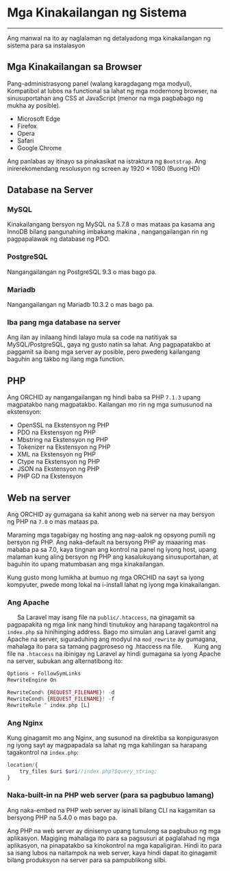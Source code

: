 # Mga Kinakailangan ng Sistema
----------

Ang manwal na ito ay naglalaman ng detalyadong mga kinakailangan ng sistema para sa instalasyon


## Mga Kinakailangan sa Browser

Pang-administrasyong panel (walang karagdagang mga modyul),
Kompatibol at lubos na functional sa lahat ng mga modernong browser,
na sinusuportahan ang CSS at JavaScript (menor na mga pagbabago ng mukha ay posible).

- Microsoft Edge
- Firefox
- Opera
- Safari
- Google Chrome

Ang panlabas ay itinayo sa pinakasikat na istraktura ng `Bootstrap`. Ang inirerekomendang resolusyon ng screen ay 1920 × 1080 (Buong HD)


## Database na Server

### MySQL

Kinakailangang bersyon ng MySQL na 5.7.8 o mas mataas pa kasama ang InnoDB bilang pangunahing imbakang makina
, nangangailangan rin ng pagpapalawak ng database ng PDO.

### PostgreSQL
Nangangailangan ng PostgreSQL 9.3 o mas bago pa.


### Mariadb
Nangangailangan ng Mariadb 10.3.2 o mas bago pa.

### Iba pang mga database na server
Ang ilan ay inilaang hindi lalayo mula sa code na natitiyak sa MySQL/PostgreSQL,
gaya ng gusto natin sa lahat. Ang pagpapatakbo at paggamit sa ibang mga server ay posible, pero pwedeng kailangang
baguhin ang takbo ng ilang mga function.

## PHP

Ang ORCHID ay nangangailangan ng hindi baba sa PHP `7.1.3` upang magpatakbo nang magpatakbo. Kailangan mo rin ng mga sumusunod na ekstensyon:

- OpenSSL na Ekstensyon ng PHP
- PDO na Ekstensyon ng PHP
- Mbstring na Ekstensyon ng PHP
- Tokenizer na Ekstensyon ng PHP
- XML na Ekstensyon ng PHP
- Ctype na Ekstensyon ng PHP
- JSON na Ekstensyon ng PHP
- PHP GD na Ekstensyon

## Web na server

Ang ORCHID ay gumagana sa kahit anong web na server na may bersyon ng PHP na `7.0` o mas mataas pa.

Maraming mga tagabigay ng hosting ang nag-aalok ng opsyong pumili ng bersyon ng PHP.
Ang naka-default na bersyong PHP ay maaaring mas mababa pa sa 7.0, kaya tingnan ang kontrol na panel ng iyong host,
upang malaman kung aling bersyon ng PHP ang kasalukuyang sinusuportahan, at baguhin ito upang matumbasan ang mga kinakailangan.

Kung gusto mong lumikha at bumuo ng mga ORCHID na sayt sa iyong kompyuter, pwede mong lokal na i-install lahat ng iyong mga kinakailangan.


### Ang Apache
     
Sa Laravel may isang file na `public/.htaccess`, na ginagamit sa pagpapakita ng mga link nang hindi tinutukoy
ang harapang tagakontrol na `index.php` sa hinihinging address.
Bago mo simulan ang Laravel gamit ang Apache na server, siguraduhing ang modyul na `mod_rewrite` ay gumagana,
mahalaga ito para sa tamang pagproseso ng .htaccess na file.
     
Kung ang file na `.htaccess` na ibinigay ng Laravel ay hindi gumagana sa iyong Apache na server, subukan ang alternatibong ito:

```php
Options + FollowSymLinks
RewriteEngine On

RewriteCond% {REQUEST_FILENAME}! -d
RewriteCond% {REQUEST_FILENAME}! -f
RewriteRule ^ index.php [L]
```


### Ang Nginx

Kung ginagamit mo ang Nginx, ang susunod na direktiba sa konpigurasyon ng iyong sayt
ay magpapadala sa lahat ng mga kahilingan sa harapang tagakontrol na `index.php`:

```php
location/{
    try_files $uri $uri//index.php?$query_string;
}
```


### Naka-built-in na PHP web server (para sa pagbubuo lamang)

Ang naka-embed na PHP web server ay isinali bilang CLI na kagamitan sa bersyong PHP na 5.4.0 o mas bago pa.

Ang PHP na web server ay dinisenyo upang tumulong sa pagbubuo ng mga aplikasyon.
Magiging mahalaga ito para sa pagsusuri at paglalahad ng mga aplikasyon,
na pinapatakbo sa kinokontrol na mga kapaligiran.
Hindi ito para sa isang lubos na naitampok na web server,
kaya hindi dapat ito ginagamit bilang produksyon na server para sa pampublikong silbi.
